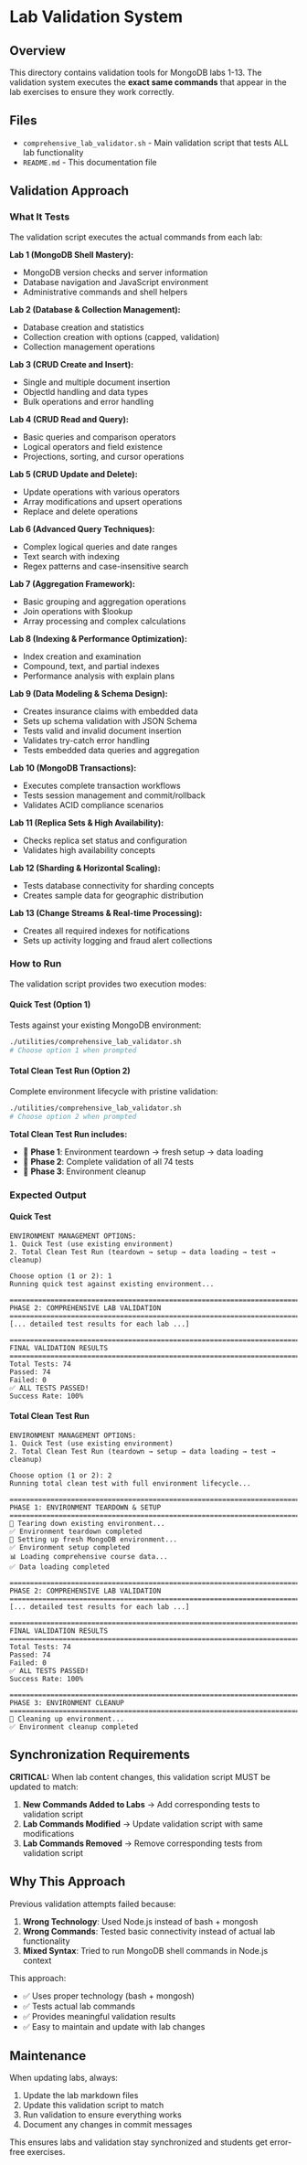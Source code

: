 # Lab Validation System

## Overview

This directory contains validation tools for MongoDB labs 1-13. The validation system executes the **exact same commands** that appear in the lab exercises to ensure they work correctly.

## Files

- `comprehensive_lab_validator.sh` - Main validation script that tests ALL lab functionality
- `README.md` - This documentation file

## Validation Approach

### What It Tests

The validation script executes the actual commands from each lab:

**Lab 1 (MongoDB Shell Mastery):**
- MongoDB version checks and server information
- Database navigation and JavaScript environment
- Administrative commands and shell helpers

**Lab 2 (Database & Collection Management):**
- Database creation and statistics
- Collection creation with options (capped, validation)
- Collection management operations

**Lab 3 (CRUD Create and Insert):**
- Single and multiple document insertion
- ObjectId handling and data types
- Bulk operations and error handling

**Lab 4 (CRUD Read and Query):**
- Basic queries and comparison operators
- Logical operators and field existence
- Projections, sorting, and cursor operations

**Lab 5 (CRUD Update and Delete):**
- Update operations with various operators
- Array modifications and upsert operations
- Replace and delete operations

**Lab 6 (Advanced Query Techniques):**
- Complex logical queries and date ranges
- Text search with indexing
- Regex patterns and case-insensitive search

**Lab 7 (Aggregation Framework):**
- Basic grouping and aggregation operations
- Join operations with $lookup
- Array processing and complex calculations

**Lab 8 (Indexing & Performance Optimization):**
- Index creation and examination
- Compound, text, and partial indexes
- Performance analysis with explain plans

**Lab 9 (Data Modeling & Schema Design):**
- Creates insurance claims with embedded data
- Sets up schema validation with JSON Schema
- Tests valid and invalid document insertion
- Validates try-catch error handling
- Tests embedded data queries and aggregation

**Lab 10 (MongoDB Transactions):**
- Executes complete transaction workflows
- Tests session management and commit/rollback
- Validates ACID compliance scenarios

**Lab 11 (Replica Sets & High Availability):**
- Checks replica set status and configuration
- Validates high availability concepts

**Lab 12 (Sharding & Horizontal Scaling):**
- Tests database connectivity for sharding concepts
- Creates sample data for geographic distribution

**Lab 13 (Change Streams & Real-time Processing):**
- Creates all required indexes for notifications
- Sets up activity logging and fraud alert collections

### How to Run

The validation script provides two execution modes:

#### Quick Test (Option 1)
Tests against your existing MongoDB environment:
```bash
./utilities/comprehensive_lab_validator.sh
# Choose option 1 when prompted
```

#### Total Clean Test Run (Option 2)
Complete environment lifecycle with pristine validation:
```bash
./utilities/comprehensive_lab_validator.sh
# Choose option 2 when prompted
```

**Total Clean Test Run includes:**
- 🔄 **Phase 1**: Environment teardown → fresh setup → data loading
- 🧪 **Phase 2**: Complete validation of all 74 tests
- 🧹 **Phase 3**: Environment cleanup

### Expected Output

#### Quick Test
```
ENVIRONMENT MANAGEMENT OPTIONS:
1. Quick Test (use existing environment)
2. Total Clean Test Run (teardown → setup → data loading → test → cleanup)

Choose option (1 or 2): 1
Running quick test against existing environment...

========================================================================
PHASE 2: COMPREHENSIVE LAB VALIDATION
========================================================================
[... detailed test results for each lab ...]

========================================================================
FINAL VALIDATION RESULTS
========================================================================
Total Tests: 74
Passed: 74
Failed: 0
✅ ALL TESTS PASSED!
Success Rate: 100%
```

#### Total Clean Test Run
```
ENVIRONMENT MANAGEMENT OPTIONS:
1. Quick Test (use existing environment)
2. Total Clean Test Run (teardown → setup → data loading → test → cleanup)

Choose option (1 or 2): 2
Running total clean test with full environment lifecycle...

========================================================================
PHASE 1: ENVIRONMENT TEARDOWN & SETUP
========================================================================
🔄 Tearing down existing environment...
✅ Environment teardown completed
🚀 Setting up fresh MongoDB environment...
✅ Environment setup completed
📊 Loading comprehensive course data...
✅ Data loading completed

========================================================================
PHASE 2: COMPREHENSIVE LAB VALIDATION
========================================================================
[... detailed test results for each lab ...]

========================================================================
FINAL VALIDATION RESULTS
========================================================================
Total Tests: 74
Passed: 74
Failed: 0
✅ ALL TESTS PASSED!
Success Rate: 100%

========================================================================
PHASE 3: ENVIRONMENT CLEANUP
========================================================================
🧹 Cleaning up environment...
✅ Environment cleanup completed
```

## Synchronization Requirements

**CRITICAL:** When lab content changes, this validation script MUST be updated to match:

1. **New Commands Added to Labs** → Add corresponding tests to validation script
2. **Lab Commands Modified** → Update validation script with same modifications
3. **Lab Commands Removed** → Remove corresponding tests from validation script

## Why This Approach

Previous validation attempts failed because:

1. **Wrong Technology**: Used Node.js instead of bash + mongosh
2. **Wrong Commands**: Tested basic connectivity instead of actual lab functionality
3. **Mixed Syntax**: Tried to run MongoDB shell commands in Node.js context

This approach:

- ✅ Uses proper technology (bash + mongosh)
- ✅ Tests actual lab commands
- ✅ Provides meaningful validation results
- ✅ Easy to maintain and update with lab changes

## Maintenance

When updating labs, always:

1. Update the lab markdown files
2. Update this validation script to match
3. Run validation to ensure everything works
4. Document any changes in commit messages

This ensures labs and validation stay synchronized and students get error-free exercises.